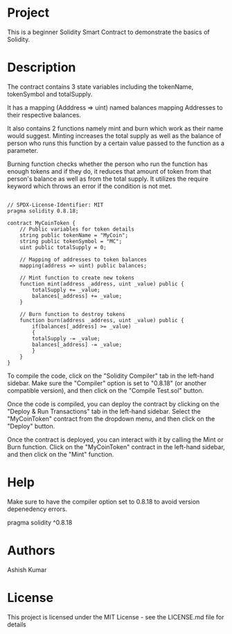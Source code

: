 # Project
This is a beginner Solidity Smart Contract to demonstrate the basics of Solidity.

# Description
The contract contains 3 state variables including the tokenName, tokenSymbol and totalSupply.

It has a mapping (Adddress => uint) named balances mapping Addresses to their respective balances.

It also contains 2 functions namely mint and burn which work as their name would suggest. Minting increases the total supply as well as the balance of person who runs this function by a certain value passed to the function as a parameter.

Burning function checks whether the person who run the function has enough tokens and if they do, it reduces that amount of token from that person's balance as well as from the total supply. It utilizes the require keyword which throws an error if the condition is not met.
```

// SPDX-License-Identifier: MIT
pragma solidity 0.8.18;

contract MyCoinToken {
    // Public variables for token details
    string public tokenName = "MyCoin"; 
    string public tokenSymbol = "MC";   
    uint public totalSupply = 0;        

    // Mapping of addresses to token balances
    mapping(address => uint) public balances;

    // Mint function to create new tokens
    function mint(address _address, uint _value) public {
        totalSupply += _value;
        balances[_address] += _value;
    }

    // Burn function to destroy tokens
    function burn(address _address, uint _value) public {
        if(balances[_address] >= _value)
        {
        totalSupply -= _value;
        balances[_address] -= _value;
        }
    }
}

```
To compile the code, click on the "Solidity Compiler" tab in the left-hand sidebar. Make sure the "Compiler" option is set to "0.8.18" (or another compatible version), and then click on the "Compile Test.sol" button.

Once the code is compiled, you can deploy the contract by clicking on the "Deploy & Run Transactions" tab in the left-hand sidebar. Select the "MyCoinToken" contract from the dropdown menu, and then click on the "Deploy" button.

Once the contract is deployed, you can interact with it by calling the Mint or Burn function. Click on the "MyCoinToken" contract in the left-hand sidebar, and then click on the "Mint" function.

# Help
Make sure to have the compiler option set to 0.8.18 to avoid version depenedency errors.

pragma solidity ^0.8.18
# Authors
Ashish Kumar

# License
This project is licensed under the MIT License - see the LICENSE.md file for details
